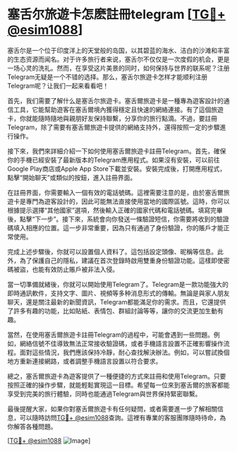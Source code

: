 # 塞舌尔旅遊卡怎麽註冊telegram [[TG💪+ @esim1088](https://t.me/s/esim1088)]

塞舌尔是一个位于印度洋上的天堂般的岛国，以其碧蓝的海水、洁白的沙滩和丰富的生态资源而闻名。对于许多旅行者来说，塞舌尔不仅仅是一次度假的机会，更是一场心灵的洗礼。然而，在享受这片美景的同时，如何保持与世界的联系呢？注册Telegram无疑是一个不错的选择。那么，塞舌尔旅遊卡怎样才能顺利注册Telegram呢？让我们一起来看看吧！

首先，我们需要了解什么是塞舌尔旅遊卡。塞舌爾旅遊卡是一種專為遊客設計的通信工具，它能幫助遊客在塞舌爾境內獲得穩定且快速的網絡連接。有了這個旅遊卡，你就能隨時隨地與親朋好友保持聯繫，分享你的旅行點滴。不過，要註冊Telegram，除了需要有塞舌爾旅遊卡提供的網絡支持外，還得按照一定的步驟進行操作。

接下來，我們來詳細介紹一下如何使用塞舌爾旅遊卡註冊Telegram。首先，確保你的手機已經安裝了最新版本的Telegram應用程式。如果沒有安裝，可以前往Google Play商店或Apple App Store下載並安裝。安裝完成後，打開應用程式，點擊“開始聊天”或類似的按鈕，進入註冊界面。

在註冊界面，你需要輸入一個有效的電話號碼。這裡需要注意的是，由於塞舌爾旅遊卡是專門為遊客設計的，因此可能無法直接使用當地的國際區號。這時，你可以根據提示選擇“其他國家”選項，然後輸入正確的國家代碼和電話號碼。填寫完畢後，點擊“下一步”。接下來，系統會向你發送一條驗證短信，你需要將收到的驗證碼填入相應的位置。這一步非常重要，因為只有通過了身份驗證，你的賬戶才能正常使用。

完成上述步驟後，你就可以設置個人資料了。這包括設定頭像、昵稱等信息。此外，為了保護自己的隱私，建議在首次登錄時啟用雙重身份驗證功能。這樣即使密碼被盜，也能有效防止賬戶被非法入侵。

當一切準備就緒後，你就可以開始使用Telegram了。Telegram是一款功能強大的即時通訊軟件，支持文字、圖片、視頻等多种消息形式的傳輸。無論是與家人朋友聊天，還是關注最新的新聞資訊，Telegram都能滿足你的需求。而且，它還提供了許多有趣的功能，比如貼紙、表情包、群組討論等等，讓你的交流更加生動有趣。

當然，在使用塞舌爾旅遊卡註冊Telegram的過程中，可能會遇到一些問題。例如，網絡信號不佳導致無法正常接收驗證碼，或者手機語言設置不正確影響操作流程。面對這些情況，我們應該保持冷靜，耐心查找解決辦法。例如，可以嘗試換個地方重新連接網路，或者調整手機語言設置以符合要求。

總之，塞舌爾旅遊卡為遊客提供了一種便捷的方式來註冊和使用Telegram。只要按照正確的操作步驟，就能輕鬆實現這一目標。希望每一位來到塞舌爾的旅客都能享受到完美的旅行體驗，同時也能通過Telegram與世界保持緊密聯繫。

最後提醒大家，如果你對塞舌爾旅遊卡有任何疑問，或者需要進一步了解相關信息，可以隨時訪問[TG💪+ @esim1088](https://t.me/s/esim1088)查詢。這裡有專業的客服團隊隨時待命，為你解答各種問題。

[[TG💪+ @esim1088](https://t.me/s/esim1088) ![Image](https://i.postimg.cc/4NQfJmqS/Snipaste-2025-05-13-00-14-12.png)]